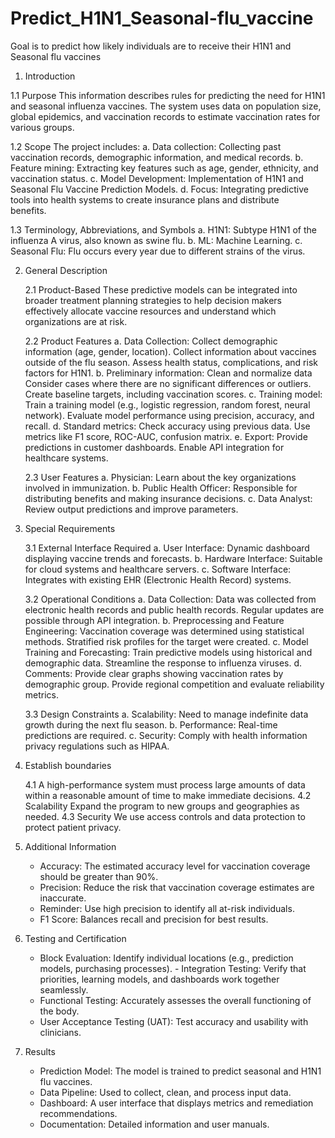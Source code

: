 # Predict_H1N1_Seasonal-flu_vaccine
Goal is to predict how likely individuals are to receive their H1N1 and Seasonal flu vaccines

1. Introduction

  1.1 Purpose 
    This information describes rules for predicting the need for H1N1 and seasonal influenza vaccines. The
    system uses data on population size, global epidemics, and vaccination records to estimate vaccination 
    rates for various groups. 

  1.2 Scope 
    The project includes: 
    a. Data collection: Collecting past vaccination records, demographic information, and medical records.
    b. Feature mining: Extracting key features such as age, gender, ethnicity, and vaccination status. 
    c. Model Development: Implementation of H1N1 and Seasonal Flu Vaccine Prediction Models. 
    d. Focus: Integrating predictive tools into health systems to create insurance plans and distribute    
    benefits. 

  1.3 Terminology, Abbreviations, and Symbols 
    a. H1N1: Subtype H1N1 of the influenza A virus, also known as swine flu. 
    b. ML: Machine Learning. 
    c. Seasonal Flu: Flu occurs every year due to different strains of the virus. 
  
2. General Description

   2.1 Product-Based
     These predictive models can be integrated into broader treatment planning strategies to help decision
     makers effectively allocate vaccine resources and understand which organizations are at risk.

   2.2 Product Features
     a. Data Collection:
        Collect demographic information (age, gender, location).
        Collect information about vaccines outside of the flu season.
        Assess health status, complications, and risk factors for H1N1.
     b. Preliminary information:
        Clean and normalize data Consider cases where there are no significant differences or outliers.
        Create baseline targets, including vaccination scores.
     c. Training model:
        Train a training model (e.g., logistic regression, random forest, neural network).
        Evaluate model performance using precision, accuracy, and recall.
     d. Standard metrics:
        Check accuracy using previous data.
        Use metrics like F1 score, ROC-AUC, confusion matrix.
     e. Export:
        Provide predictions in customer dashboards.
        Enable API integration for healthcare systems.
     
   2.3 User Features
     a. Physician: Learn about the key organizations involved in immunization.
     b. Public Health Officer: Responsible for distributing benefits and making insurance decisions.
     c. Data Analyst: Review output predictions and improve parameters.
     
3. Special Requirements

   3.1 External Interface Required
     a. User Interface: Dynamic dashboard displaying vaccine trends and forecasts.
     b. Hardware Interface: Suitable for cloud systems and healthcare servers.
     c. Software Interface: Integrates with existing EHR (Electronic Health Record) systems.

   3.2 Operational Conditions
     a. Data Collection: Data was collected from electronic health records and public health records. Regular
       updates are possible through API integration.
     b. Preprocessing and Feature Engineering: Vaccination coverage was determined using statistical methods.
       Stratified risk profiles for the target were created.
     c. Model Training and Forecasting: Train predictive models using historical and demographic data.
       Streamline the response to influenza viruses.
     d. Comments: Provide clear graphs showing vaccination rates by demographic group. Provide regional
       competition and evaluate reliability metrics.
   
   3.3 Design Constraints
     a. Scalability: Need to manage indefinite data growth during the next flu season.
     b. Performance: Real-time predictions are required.
     c. Security: Comply with health information privacy regulations such as HIPAA.
      
4. Establish boundaries
      
     4.1 A high-performance system must process large amounts of data within a reasonable amount of time to
       make immediate decisions.
     4.2 Scalability Expand the program to new groups and geographies as needed.
     4.3 Security We use access controls and data protection to protect patient privacy.

5. Additional Information
     - Accuracy: The estimated accuracy level for vaccination coverage should be greater than 90%.
     - Precision: Reduce the risk that vaccination coverage estimates are inaccurate.
     - Reminder: Use high precision to identify all at-risk individuals.
     - F1 Score: Balances recall and precision for best results.

6. Testing and Certification
     - Block Evaluation: Identify individual locations (e.g., prediction models, purchasing processes).              - Integration Testing: Verify that priorities, learning models, and dashboards work together seamlessly.
     - Functional Testing: Accurately assesses the overall functioning of the body.
     - User Acceptance Testing (UAT): Test accuracy and usability with clinicians.

7. Results
     - Prediction Model: The model is trained to predict seasonal and H1N1 flu vaccines.
     - Data Pipeline: Used to collect, clean, and process input data.
     - Dashboard: A user interface that displays metrics and remediation recommendations.
     - Documentation: Detailed information and user manuals.
